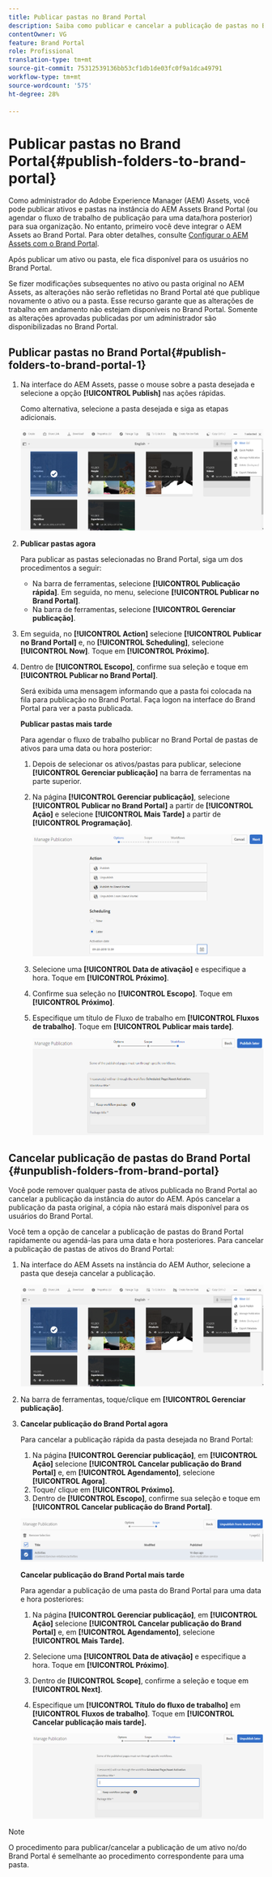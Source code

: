 ```yaml
---
title: Publicar pastas no Brand Portal
description: Saiba como publicar e cancelar a publicação de pastas no Brand Portal.
contentOwner: VG
feature: Brand Portal
role: Profissional
translation-type: tm+mt
source-git-commit: 75312539136bb53cf1db1de03fc0f9a1dca49791
workflow-type: tm+mt
source-wordcount: '575'
ht-degree: 28%

---
```



# Publicar pastas no Brand Portal{#publish-folders-to-brand-portal}

Como administrador do Adobe Experience Manager (AEM) Assets, você pode publicar ativos e pastas na instância do AEM Assets Brand Portal (ou agendar o fluxo de trabalho de publicação para uma data/hora posterior) para sua organização. No entanto, primeiro você deve integrar o AEM Assets ao Brand Portal. Para obter detalhes, consulte [Configurar o AEM Assets com o Brand Portal](configure-aem-assets-with-brand-portal.md).

Após publicar um ativo ou pasta, ele fica disponível para os usuários no Brand Portal.

Se fizer modificações subsequentes no ativo ou pasta original no AEM Assets, as alterações não serão refletidas no Brand Portal até que publique novamente o ativo ou a pasta. Esse recurso garante que as alterações de trabalho em andamento não estejam disponíveis no Brand Portal. Somente as alterações aprovadas publicadas por um administrador são disponibilizadas no Brand Portal.

## Publicar pastas no Brand Portal{#publish-folders-to-brand-portal-1}

1. Na interface do AEM Assets, passe o mouse sobre a pasta desejada e selecione a opção **[!UICONTROL Publish]** nas ações rápidas.

   Como alternativa, selecione a pasta desejada e siga as etapas adicionais.

   ![publish2bp](assets/publish2bp.png)

2. **Publicar pastas agora**

   Para publicar as pastas selecionadas no Brand Portal, siga um dos procedimentos a seguir:

   * Na barra de ferramentas, selecione **[!UICONTROL Publicação rápida]**. Em seguida, no menu, selecione **[!UICONTROL Publicar no Brand Portal]**.
   * Na barra de ferramentas, selecione **[!UICONTROL Gerenciar publicação]**.

3. Em seguida, no **[!UICONTROL Action]** selecione **[!UICONTROL Publicar no Brand Portal]** e, no **[!UICONTROL Scheduling]**, selecione **[!UICONTROL Now]**. Toque em **[!UICONTROL Próximo].**
4. Dentro de **[!UICONTROL Escopo]**, confirme sua seleção e toque em **[!UICONTROL Publicar no Brand Portal]**.

   Será exibida uma mensagem informando que a pasta foi colocada na fila para publicação no Brand Portal. Faça logon na interface do Brand Portal para ver a pasta publicada.

   **Publicar pastas mais tarde**

   Para agendar o fluxo de trabalho publicar no Brand Portal de pastas de ativos para uma data ou hora posterior:

   1. Depois de selecionar os ativos/pastas para publicar, selecione **[!UICONTROL Gerenciar publicação]** na barra de ferramentas na parte superior.
   2. Na página **[!UICONTROL Gerenciar publicação]**, selecione **[!UICONTROL Publicar no Brand Portal]** a partir de **[!UICONTROL Ação]** e selecione **[!UICONTROL Mais Tarde]** a partir de **[!UICONTROL Programação]**.

      ![publishlaterbp](assets/publishlaterbp.png)

   3. Selecione uma **[!UICONTROL Data de ativação]** e especifique a hora. Toque em **[!UICONTROL Próximo]**.
   4. Confirme sua seleção no **[!UICONTROL Escopo]**. Toque em **[!UICONTROL Próximo]**.
   5. Especifique um título de Fluxo de trabalho em **[!UICONTROL Fluxos de trabalho]**. Toque em **[!UICONTROL Publicar mais tarde]**.

      ![manageschedulepub](assets/manageschedulepub.png)

## Cancelar publicação de pastas do Brand Portal {#unpublish-folders-from-brand-portal}

Você pode remover qualquer pasta de ativos publicada no Brand Portal ao cancelar a publicação da instância do autor do AEM. Após cancelar a publicação da pasta original, a cópia não estará mais disponível para os usuários do Brand Portal.

Você tem a opção de cancelar a publicação de pastas do Brand Portal rapidamente ou agendá-las para uma data e hora posteriores. Para cancelar a publicação de pastas de ativos do Brand Portal:

1. Na interface do AEM Assets na instância do AEM Author, selecione a pasta que deseja cancelar a publicação.

   ![publish2bp-1](assets/publish2bp-1.png)

2. Na barra de ferramentas, toque/clique em **[!UICONTROL Gerenciar publicação]**.

3. **Cancelar publicação do Brand Portal agora**

   Para cancelar a publicação rápida da pasta desejada no Brand Portal:

   1. Na página **[!UICONTROL Gerenciar publicação]**, em **[!UICONTROL Ação]** selecione **[!UICONTROL Cancelar publicação do Brand Portal]** e, em **[!UICONTROL Agendamento]**, selecione **[!UICONTROL Agora]**.
   2. Toque/ clique em **[!UICONTROL Próximo].**
   3. Dentro de **[!UICONTROL Escopo]**, confirme sua seleção e toque em **[!UICONTROL Cancelar publicação do Brand Portal]**.

   ![confirm-unpublish](assets/confirm-unpublish.png)

   **Cancelar publicação do Brand Portal mais tarde**

   Para agendar a publicação de uma pasta do Brand Portal para uma data e hora posteriores:

   1. Na página **[!UICONTROL Gerenciar publicação]**, em **[!UICONTROL Ação]** selecione **[!UICONTROL Cancelar publicação do Brand Portal]** e, em **[!UICONTROL Agendamento]**, selecione **[!UICONTROL Mais Tarde].**
   2. Selecione uma **[!UICONTROL Data de ativação]** e especifique a hora. Toque em **[!UICONTROL Próximo]**.
   3. Dentro de **[!UICONTROL Scope]**, confirme a seleção e toque em **[!UICONTROL Next]**.
   4. Especifique um **[!UICONTROL Título do fluxo de trabalho]** em **[!UICONTROL Fluxos de trabalho]**. Toque em **[!UICONTROL Cancelar publicação mais tarde].**

      ![unpublishworkflows](assets/unpublishworkflows.png)


>[!NOTE]
>
>O procedimento para publicar/cancelar a publicação de um ativo no/do Brand Portal é semelhante ao procedimento correspondente para uma pasta.
